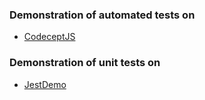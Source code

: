 ### Demonstration of automated tests on 
* [CodeceptJS](https://github.com/andrew-semenov/CodeceptJSDemo)

### Demonstration of unit tests on 
* [JestDemo](https://github.com/andrew-semenov/JestDemo)
